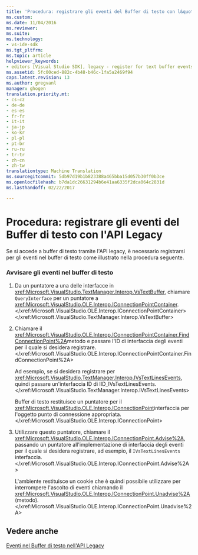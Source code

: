 ```yaml
---
title: 'Procedura: registrare gli eventi del Buffer di testo con l&quot;API Legacy | Documenti di Microsoft'
ms.custom: 
ms.date: 11/04/2016
ms.reviewer: 
ms.suite: 
ms.technology:
- vs-ide-sdk
ms.tgt_pltfrm: 
ms.topic: article
helpviewer_keywords:
- editors [Visual Studio SDK], legacy - register for text buffer events
ms.assetid: 5fc00ced-882c-4b48-b46c-1fa5a2469f94
caps.latest.revision: 13
ms.author: gregvanl
manager: ghogen
translation.priority.mt:
- cs-cz
- de-de
- es-es
- fr-fr
- it-it
- ja-jp
- ko-kr
- pl-pl
- pt-br
- ru-ru
- tr-tr
- zh-cn
- zh-tw
translationtype: Machine Translation
ms.sourcegitcommit: 5db97d19b1b823388a465bba15d057b30ff0b3ce
ms.openlocfilehash: b7da1dc26631294b6e41aa6335f2dca064c2831d
ms.lasthandoff: 02/22/2017

---
```

# <a name="how-to-register-for-text-buffer-events-with-the-legacy-api"></a>Procedura: registrare gli eventi del Buffer di testo con l'API Legacy
Se si accede a buffer di testo tramite l'API legacy, è necessario registrarsi per gli eventi nel buffer di testo come illustrato nella procedura seguente.  
  
### <a name="to-advise-text-buffer-events"></a>Avvisare gli eventi nel buffer di testo  
  
1.  Da un puntatore a una delle interfacce in <xref:Microsoft.VisualStudio.TextManager.Interop.VsTextBuffer>, chiamare `QueryInterface` per un puntatore a <xref:Microsoft.VisualStudio.OLE.Interop.IConnectionPointContainer>.</xref:Microsoft.VisualStudio.OLE.Interop.IConnectionPointContainer> </xref:Microsoft.VisualStudio.TextManager.Interop.VsTextBuffer>  
  
2.  Chiamare il <xref:Microsoft.VisualStudio.OLE.Interop.IConnectionPointContainer.FindConnectionPoint%2A>metodo e passare l'ID di interfaccia degli eventi per il quale si desidera registrare.</xref:Microsoft.VisualStudio.OLE.Interop.IConnectionPointContainer.FindConnectionPoint%2A>  
  
     Ad esempio, se si desidera registrare per <xref:Microsoft.VisualStudio.TextManager.Interop.IVsTextLinesEvents>, quindi passare un'interfaccia ID di IID_IVsTextLinesEvents.</xref:Microsoft.VisualStudio.TextManager.Interop.IVsTextLinesEvents>  
  
     Buffer di testo restituisce un puntatore per il <xref:Microsoft.VisualStudio.OLE.Interop.IConnectionPoint>interfaccia per l'oggetto punto di connessione appropriata.</xref:Microsoft.VisualStudio.OLE.Interop.IConnectionPoint>  
  
3.  Utilizzare questo puntatore, chiamare il <xref:Microsoft.VisualStudio.OLE.Interop.IConnectionPoint.Advise%2A>, passando un puntatore all'implementazione di interfaccia degli eventi per il quale si desidera registrare, ad esempio, il `IVsTextLinesEvents` interfaccia.</xref:Microsoft.VisualStudio.OLE.Interop.IConnectionPoint.Advise%2A>  
  
     L'ambiente restituisce un cookie che è quindi possibile utilizzare per interrompere l'ascolto di eventi chiamando il <xref:Microsoft.VisualStudio.OLE.Interop.IConnectionPoint.Unadvise%2A>(metodo).</xref:Microsoft.VisualStudio.OLE.Interop.IConnectionPoint.Unadvise%2A>  
  
## <a name="see-also"></a>Vedere anche  
 [Eventi nel Buffer di testo nell'API Legacy](../extensibility/text-buffer-events-in-the-legacy-api.md)
